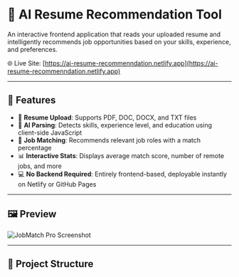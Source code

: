# 💼 AI Resume Recommendation Tool

An interactive frontend application that reads your uploaded resume and intelligently recommends job opportunities based on your skills, experience, and preferences.

🌐 Live Site: [https://ai-resume-recommenndation.netlify.app](https://ai-resume-recommenndation.netlify.app)

---

## 🚀 Features

- 📄 **Resume Upload**: Supports PDF, DOC, DOCX, and TXT files
- 🤖 **AI Parsing**: Detects skills, experience level, and education using client-side JavaScript
- 🎯 **Job Matching**: Recommends relevant job roles with a match percentage
- 📊 **Interactive Stats**: Displays average match score, number of remote jobs, and more
- 💻 **No Backend Required**: Entirely frontend-based, deployable instantly on Netlify or GitHub Pages

---

## 🖼️ Preview

![JobMatch Pro Screenshot](preview-image.png) <!-- Replace with actual image path if available -->

---

## 📁 Project Structure

